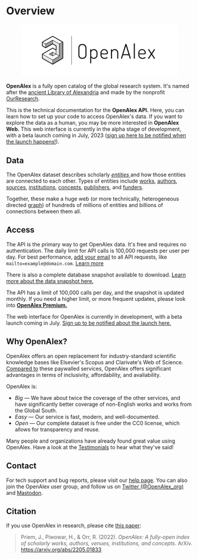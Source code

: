 # Overview

<figure><img src=".gitbook/assets/OpenAlex-logo-5.png" alt=""><figcaption></figcaption></figure>

**OpenAlex** is a fully open catalog of the global research system. It's named after the [ancient Library of Alexandria](https://en.wikipedia.org/wiki/Library\_of\_Alexandria) and made by the nonprofit [OurResearch](https://ourresearch.org/).

This is the technical documentation for the **OpenAlex API.** Here, you can learn how to set up your code to access OpenAlex's data. If you want to explore the data as a human, you may be more interested in **OpenAlex Web.** This web interface is currently in the alpha stage of development, with a beta launch coming in July, 2023 ([sign up here to be notified when the launch happens!](https://forms.gle/NDoXAQVKGQLpkF5U8)).

## Data

The OpenAlex dataset describes scholarly [_entities_ ](api-entities/entities-overview.md)and how those entities are connected to each other. Types of entities include [works](api-entities/works/), [authors](api-entities/authors/), [sources](api-entities/sources/), [institutions](api-entities/institutions/), [concepts](api-entities/concepts/), [publishers](api-entities/publishers/), and [funders](api-entities/funders/).

Together, these make a huge web (or more technically, heterogeneous directed [graph](https://en.wikipedia.org/wiki/Graph\_theory)) of hundreds of millions of entities and billions of connections between them all.

## Access

The API is the primary way to get OpenAlex data. It's free and requires no authentication. The daily limit for API calls is 100,000 requests per user per day. For best performance, [add your email](how-to-use-the-api/rate-limits-and-authentication.md#the-polite-pool) to all API requests, like `mailto=example@domain.com`. [Learn more](how-to-use-the-api/api-overview.md)

There is also a complete database snapshot available to download. [Learn more about the data snapshot here.](download-all-data/openalex-snapshot.md)

The API has a limit of 100,000 calls per day, and the snapshot is updated monthly. If you need a higher limit, or more frequent updates, please look into [**OpenAlex Premium.**](https://openalex.org/pricing)

The web interface for OpenAlex is currently in development, with a beta launch coming in July. [Sign up to be notified about the launch here.](https://forms.gle/NDoXAQVKGQLpkF5U8)

## Why OpenAlex?

OpenAlex offers an open replacement for industry-standard scientific knowledge bases like Elsevier's Scopus and Clarivate's Web of Science. [Compared to](https://openalex.org/about#comparison) these paywalled services, OpenAlex offers significant advantages in terms of inclusivity, affordability, and avaliability.

OpenAlex is:

* _Big —_ We have about twice the coverage of the other services, and have significantly better coverage of non-English works and works from the Global South.
* _Easy —_ Our service is fast, modern, and well-documented.
* _Open —_ Our complete dataset is free under the CC0 license, which allows for transparency and reuse.

Many people and organizations have already found great value using OpenAlex. Have a look at the [Testimonials](https://openalex.org/testimonials) to hear what they've said!

## Contact

For tech support and bug reports, please visit our [help page](https://openalex.org/help). You can also join the OpenAlex user group, and follow us on [Twitter (@OpenAlex\_org)](https://twitter.com/openalex\_org) and [Mastodon](https://mastodon.social/@OpenAlex).

## Citation

If you use OpenAlex in research, please cite [this paper](https://arxiv.org/abs/2205.01833):

> Priem, J., Piwowar, H., & Orr, R. (2022). _OpenAlex: A fully-open index of scholarly works, authors, venues, institutions, and concepts_. ArXiv. https://arxiv.org/abs/2205.01833
